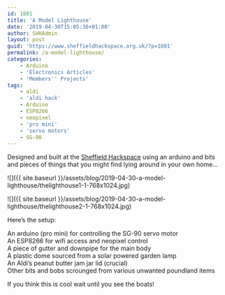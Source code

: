 ```yaml
---
id: 1801
title: 'A Model Lighthouse'
date: '2019-04-30T15:05:36+01:00'
author: SHHAdmin
layout: post
guid: 'https://www.sheffieldhackspace.org.uk/?p=1801'
permalink: /a-model-lighthouse/
categories:
    - Arduino
    - 'Electronics Articles'
    - 'Members'' Projects'
tags:
    - aldi
    - 'aldi hack'
    - Arduino
    - ESP8266
    - neopixel
    - 'pro mini'
    - 'servo motors'
    - SG-90
---
```


Designed and built at the [Sheffield Hackspace](https://www.sheffieldhackspace.org.uk/) using an arduino and bits and pieces of things that you might find lying around in your own home…

![]({{ site.baseurl }}/assets/blog/2019-04-30-a-model-lighthouse/thelighthouse1-1-768x1024.jpg)

![]({{ site.baseurl }}/assets/blog/2019-04-30-a-model-lighthouse/thelighthouse2-1-768x1024.jpg)

Here’s the setup:

An arduino (pro mini) for controlling the SG-90 servo motor  
An ESP8266 for wifi access and neopixel control  
A piece of gutter and downpipe for the main body  
A plastic dome sourced from a solar powered garden lamp  
An Aldi’s peanut butter jam jar lid (crucial)  
Other bits and bobs scrounged from various unwanted poundland items

If you think this is cool wait until you see the boats!